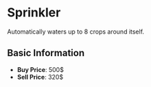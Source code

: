 # Sprinkler

Automatically waters up to 8 crops around itself.

## Basic Information

- **Buy Price**: 500$
- **Sell Price**: 320$